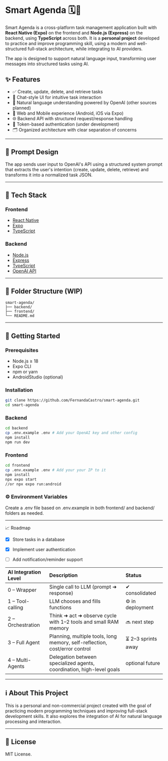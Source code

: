# Smart Agenda  🗓️💬

Smart Agenda is a cross-platform task management application built with **React Native (Expo)** on the frontend and **Node.js (Express)** on the backend, using **TypeScript** across both. 
It is a **personal project** developed to practice and improve programming skill, using a modern and well-structured full-stack architecture, while integrating to AI providers.

The app is designed to support natural language input, transforming user messages into structured tasks using AI.

## ✨ Features

- ✅ Create, update, delete, and retrieve tasks
- 💬 Chat-style UI for intuitive task interaction
- 🧠 Natural language understanding powered by OpenAI (other sources planned)
- 📱 Web and Mobile experience (Android, iOS via Expo)
- 🌐 Backend API with structured request/response handling
- 🔐 Token-based authentication (under development)
- 🗂️ Organized architecture with clear separation of concerns

---

## 🔮 Prompt Design
The app sends user input to OpenAI's API using a structured system prompt that extracts the user's intention (create, update, delete, retrieve) and transforms it into a normalized task JSON.

---

## 🧪 Tech Stack

### Frontend
- [React Native](https://reactnative.dev/)
- [Expo](https://expo.dev/)
- [TypeScript](https://www.typescriptlang.org/)

### Backend
- [Node.js](https://nodejs.org/)
- [Express](https://expressjs.com/)
- [TypeScript](https://www.typescriptlang.org/)
- [OpenAI API](https://platform.openai.com/docs/)

---

## 📁 Folder Structure (WIP)

```
smart-agenda/ 
├── backend/   
├── frontend/
└── README.md
```

---

## 🚀 Getting Started

### Prerequisites

- Node.js ≥ 18
- Expo CLI
- npm or yarn
- AndroidStudio (optional)

### Installation

```bash
git clone https://github.com/FernandaCastro/smart-agenda.git
cd smart-agenda
```

### Backend
```bash
cd backend
cp .env.example .env # Add your OpenAI key and other config
npm install
npm run dev
```

### Frontend
```bash
cd frontend
cp .env.example .env # Add your your IP to it
npm install
npx expo start
//or npx expo run:android
```

### ⚙️ Environment Variables
Create a .env file based on .env.example in both frontend/ and backend/ folders as needed.

---

📈 Roadmap      
 - [X] Store tasks in a database

 - [X] Implement user authentication

 - [ ] Add notification/reminder support


| AI Integration Level             | Description                                                                | Status            |
|:------------------|:---------------------------------------------------------------------------|:--------------------|
| 0 – Wrapper       | Single call to LLM (prompt ➜ response)                                     | ✔ consolidated      |
|1 – Tool-calling   | LLM chooses and fills functions                                            | ⚙️ in deployment     |
|2 – Orchestration  | Think ➜ act ➜ observe cycle with 1–2 tools and small RAM memory            | 🔜 next step        |
|3 – Full Agent     | Planning, multiple tools, long memory, self-reflection, cost/error control | ⏳ 2–3 sprints away |
|4 – Multi-Agents   | Delegation between specialized agents, coordination, high-level goals      | optional future     |


---

## ℹ️ About This Project
This is a personal and non-commercial project created with the goal of practicing modern programming techniques and improving full-stack development skills. It also explores the integration of AI for natural language processing and interaction.

---

## 🪪 License
MIT License.
